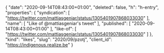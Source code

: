 {
  "date": "2020-09-14T08:43:00+01:00",
  "deleted": false,
  "h": "h-entry",
  "properties": {
    "syndication": [
      "https://twitter.com/mattiasgeniar/status/1305401907868033030"
    ],
    "name": [
      "Like of @mattiasgeniar's tweet"
    ],
    "published": [
      "2020-09-14T08:43:00+01:00"
    ],
    "like-of": [
      "https://twitter.com/mattiasgeniar/status/1305401907868033030"
    ]
  },
  "kind": "likes",
  "slug": "2020/09/pzotj",
  "client_id": "https://indigenous.realize.be"
}

